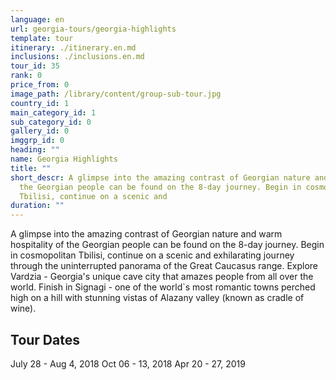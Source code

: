 ```yaml
---
language: en
url: georgia-tours/georgia-highlights
template: tour
itinerary: ./itinerary.en.md
inclusions: ./inclusions.en.md
tour_id: 35
rank: 0
price_from: 0
image_path: /library/content/group-sub-tour.jpg
country_id: 1
main_category_id: 1
sub_category_id: 0
gallery_id: 0
imggrp_id: 0
heading: ""
name: Georgia Highlights
title: ""
short_descr: A glimpse into the amazing contrast of Georgian nature and warm hospitality of
  the Georgian people can be found on the 8-day journey. Begin in cosmopolitan
  Tbilisi, continue on a scenic and
duration: ""
---
```

A glimpse into the amazing contrast of Georgian nature and warm hospitality of the
Georgian people can be found on the 8-day journey. Begin in cosmopolitan Tbilisi,
continue on a scenic and exhilarating journey through the uninterrupted panorama
of the Great Caucasus range. Explore Vardzia - Georgia's unique cave city that amazes
people from all over the world. Finish in Signagi - one of the world\`s most romantic
towns perched high on a hill with stunning vistas of Alazany valley (known as cradle
of wine).

Tour Dates 
-----------


July 28 - Aug 4, 2018
Oct 06 - 13, 2018
Apr 20 - 27, 2019